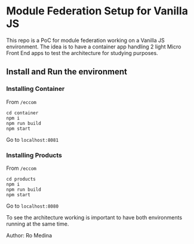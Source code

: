 # Module Federation Setup for Vanilla JS

This repo is a PoC for module federation working on a Vanilla JS environment. The idea is to have a container app handling 2 light Micro Front End apps to test the architecture for studying purposes.

## Install and Run the environment

### Installing Container

From `/eccom`

```shell
cd container
npm i
npm run build
npm start
```

Go to `localhost:8081`

### Installing Products

From `/eccom`

```shell
cd products
npm i
npm run build
npm start
```

Go to `localhost:8080`

To see the architecture working is important to have both environments running at the same time.

Author: Ro Medina
